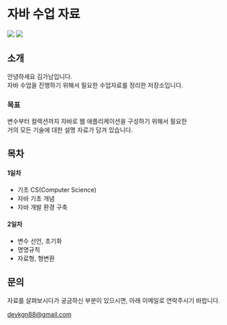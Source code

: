 # 자바 수업 자료
<a href="https://hits.seeyoufarm.com"><img src="https://hits.seeyoufarm.com/api/count/incr/badge.svg?url=https%3A%2F%2Fgithub.com%2Fdevkgn88%2Fjava_study&count_bg=%2379C83D&title_bg=%23555555&icon=&icon_color=%23E7E7E7&title=hits&edge_flat=false"/></a>
<img src="https://img.shields.io/badge/java-%23ED8B00.svg?style=flat-square&logo=openjdk&logoColor=white">
## 소개
안녕하세요 김가남입니다.<br>
자바 수업을 진행하기 위해서 필요한 수업자료를 정리한 저장소입니다.

### 목표
변수부터 컬렉션까지 자바로 웹 애플리케이션을 구성하기 위해서 필요한 <br>
거의 모든 기술에 대한 설명 자료가 담겨 있습니다.

## 목차
#### 1일차
   - 기초 CS(Computer Science)
   - 자바 기초 개념
   - 자바 개발 환경 구축
#### 2일차
  - 변수 선언, 초기화
  - 명명규칙
  - 자료형, 형변환

## 문의
자료를 살펴보시다가 궁금하신 부분이 있으시면,
아래 이메일로 연락주시기 바랍니다.
<p align="left">
  <a href="mailto:devkgn88@gmail.com">devkgn88@gmail.com</a>
</p>
